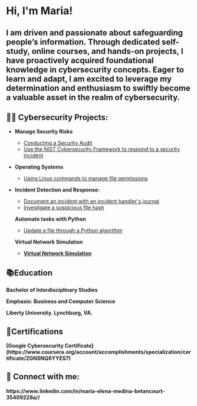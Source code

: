 <h1>Hi, I'm Maria! 
<h2>I am driven and passionate about safeguarding people’s information. Through dedicated self-study, online courses, and hands-on projects, I have proactively acquired foundational knowledge in cybersecurity concepts. Eager to learn and adapt, I am excited to leverage my determination and enthusiasm to swiftly become a valuable asset in the realm of cybersecurity.</h2>

 
<h2>👨‍💻 Cybersecurity Projects:</h2>

- <b>Manage Security Risks</b>
  - [Conducting a Security Audit](https://github.com/mmedinabet/Conduct-a-security-audit/blob/main/README.md)
  - [Use the NIST Cybersecurity Framework to respond to a security incident](https://github.com/mmedinabet/Use-the-NIST-Cybersecurity-Framework-to-respond-to-a-security-incident/blob/main/README.md)

- <b> Operating Systems</b>
  - [Using Linux commands to manage file permissions](https://github.com/mmedinabet/Using-Linux-commands-to-manage-file-permissions)
- <b> Incident Detection and Response:</b>

  - [Document an incident with an incident handler's journal](https://github.com/mmedinabet/Document-an-incident-with-an-incident-handler-s-journal/blob/main/README.md)
  - [Investigate a suspicious file hash](https://github.com/mmedinabet/Investigate-a-suspicious-file-hash)

  <b> Automate tasks with Python </b>

  
  - [Update a file through a Python algorithm](https://github.com/mmedinabet/-Update-a-file-through-a-Python-algorithm/tree/main)

  <b> Virtual Network Simulation
  
  - [Virtual Network Simulation](https://github.com/mmedinabet/Virtual-network-simulation/tree/main) 
 
  
<h2>📚Education </h2>
Bachelor of Interdisciplinary Studies 



Emphasis: Business and Computer Science

Liberty University. Lynchburg, VA.
<h2>📄Certifications</h2>
[Google Cybersecurity Certificate](https://www.coursera.org/account/accomplishments/specialization/certificate/ZGNSNQ6YYES7)
<h2> 🤳 Connect with me:</h2>
https://www.linkedin.com/in/maria-elena-medina-betancourt-35409228a//

<!--
**joshmadakor1/joshmadakor1** is a ✨ _special_ ✨ repository because its `README.md` (this file) appears on your GitHub profile.

Here are some ideas to get you started:

- 🔭 I’m currently working on ...
- 🌱 I’m currently learning ...
- 👯 I’m looking to collaborate on ...
- 🤔 I’m looking for help with ...
- 💬 Ask me about ...
- 📫 How to reach me: ...
- 😄 Pronouns: ...
- ⚡ Fun fact: ...
-->

<!--
**mmedinabet/mmedinabet** is a ✨ _special_ ✨ repository because its `README.md` (this file) appears on your GitHub profile.

